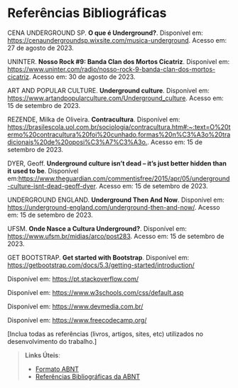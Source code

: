 # Referências Bibliográficas
 
CENA UNDERGROUND SP. **O que é Underground?**. Disponível em: <https://cenaundergroundsp.wixsite.com/musica-underground>. Acesso em: 27 de agosto de 2023. 

UNINTER. **Nosso Rock #9: Banda Clan dos Mortos Cicatriz**. Disponível em: <https://www.uninter.com/radio/nosso-rock-9-banda-clan-dos-mortos-cicatriz>. Acesso em: 30 de agosto de 2023.

ART AND POPULAR CULTURE. **Underground culture**. Disponível em:  <https://www.artandpopularculture.com/Underground_culture>. Acesso em: 15‎ de ‎setembro‎ de ‎2023.

REZENDE, Milka de Oliveira. **Contracultura**. Disponível em: <https://brasilescola.uol.com.br/sociologia/contracultura.htm#:~:text=O%20termo%20contracultura%20foi%20cunhado,formas%20n%C3%A3o%20tradicionais%20de%20oposi%C3%A7%C3%A3o.>. Acesso em: 15‎ de ‎setembro‎ de ‎2023.

DYER, Geoff. **Underground culture isn’t dead – it’s just better hidden than it used to be**. Disponível em:<https://www.theguardian.com/commentisfree/2015/apr/05/underground-culture-isnt-dead-geoff-dyer>. Acesso em: 15‎ de ‎setembro‎ de ‎2023.

UNDERGROUND ENGLAND. **Underground Then And Now**. Disponível em: <https://underground-england.com/underground-then-and-now/>. Acesso em: 15‎ de ‎setembro‎ de ‎2023.

UFSM. **Onde Nasce a Cultura Underground?**. Disponível em: <https://www.ufsm.br/midias/arco/post283>. Acesso em: 15‎ de ‎setembro‎ de ‎2023.

GET BOOTSTRAP. **Get started with Bootstrap**. Disponível em: <https://getbootstrap.com/docs/5.3/getting-started/introduction/>

Disponível em: <https://pt.stackoverflow.com/>

Disponível em: <https://www.w3schools.com/css/default.asp>

Disponível em: <https://www.devmedia.com.br/>

Disponível em: <https://www.freecodecamp.org/>

[Inclua todas as referências (livros, artigos, sites, etc) utilizados no desenvolvimento do trabalho.]

> **Links Úteis**:
> - [Formato ABNT](https://www.normastecnicas.com/abnt/)
> - [Referências Bibliográficas da ABNT](https://comunidade.rockcontent.com/referencia-bibliografica-abnt/)
